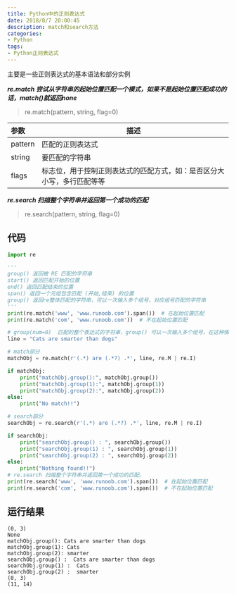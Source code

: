 ```yaml
---
title: Python中的正则表达式
date: 2018/8/7 20:00:45
description: match和search方法
categories:
- Python
tags:
- Python正则表达式
---
```


主要是一些正则表达式的基本语法和部分实例

***re.match 尝试从字符串的起始位置匹配一个模式，如果不是起始位置匹配成功的话，match()就返回none***

> re.match(pattern,  string,  flag=0)

| 参数    | 描述                                                         |
| :------ | ------------------------------------------------------------ |
| pattern | 匹配的正则表达式                                             |
| string  | 要匹配的字符串                                               |
| flags   | 标志位，用于控制正则表达式的匹配方式，如：是否区分大小写，多行匹配等等 |

***re.search 扫描整个字符串并返回第一个成功的匹配***

> re.search(pattern,  string,  flag=0)

<!--more-->

## 代码

```python
import re

'''
group() 返回被 RE 匹配的字符串
start() 返回匹配开始的位置
end() 返回匹配结束的位置
span() 返回一个元组包含匹配 (开始,结束) 的位置
group() 返回re整体匹配的字符串，可以一次输入多个组号，对应组号匹配的字符串
'''
print(re.match('www', 'www.runoob.com').span())  # 在起始位置匹配
print(re.match('com', 'www.runoob.com'))  # 不在起始位置匹配

# group(num=0)  匹配的整个表达式的字符串，group() 可以一次输入多个组号，在这种情况下它将返回一个包含那些组所对应值的元组。
line = "Cats are smarter than dogs"

# match部分
matchObj = re.match(r'(.*) are (.*?) .*', line, re.M | re.I)

if matchObj:
    print("matchObj.group():", matchObj.group())
    print("matchObj.group(1):", matchObj.group(1))
    print("matchObj.group(2):", matchObj.group(2))
else:
    print("No match!!")

# search部分
searchObj = re.search(r'(.*) are (.*?) .*', line, re.M | re.I)

if searchObj:
    print("searchObj.group() : ", searchObj.group())
    print("searchObj.group(1) : ", searchObj.group(1))
    print("searchObj.group(2) : ", searchObj.group(2))
else:
    print("Nothing found!!")
# re.search 扫描整个字符串并返回第一个成功的匹配。
print(re.search('www', 'www.runoob.com').span())  # 在起始位置匹配
print(re.search('com', 'www.runoob.com').span())  # 不在起始位置匹配
```

## 运行结果

```
(0, 3)
None
matchObj.group(): Cats are smarter than dogs
matchObj.group(1): Cats
matchObj.group(2): smarter
searchObj.group() :  Cats are smarter than dogs
searchObj.group(1) :  Cats
searchObj.group(2) :  smarter
(0, 3)
(11, 14)
```



